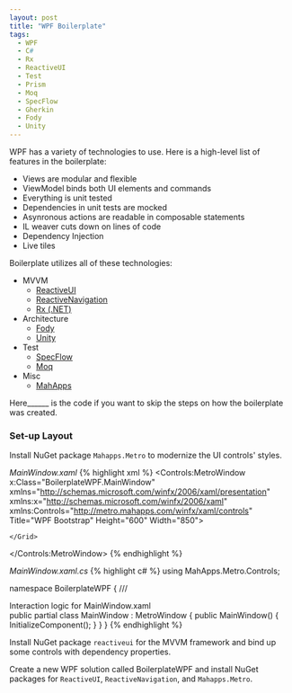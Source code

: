 ```yaml
---
layout: post
title: "WPF Boilerplate"
tags:
  - WPF
  - C#
  - Rx
  - ReactiveUI
  - Test
  - Prism
  - Moq
  - SpecFlow
  - Gherkin
  - Fody
  - Unity
---
```


WPF has a variety of technologies to use. Here is a high-level list of features in the boilerplate:

* Views are modular and flexible
* ViewModel binds both UI elements and commands
* Everything is unit tested
* Dependencies in unit tests are mocked
* Asynronous actions are readable in composable statements
* IL weaver cuts down on lines of code
* Dependency Injection
* Live tiles

Boilerplate utilizes all of these technologies:

* MVVM
  * [ReactiveUI](http://reactiveui.net/)
  * [ReactiveNavigation](https://github.com/F-2-F/F2F.ReactiveNavigation)
  * [Rx (.NET)](https://github.com/Reactive-Extensions/Rx.NET)
* Architecture
  * [Fody](https://github.com/Fody/Fody)
  * [Unity](https://github.com/unitycontainer/unity)
* Test
  * [SpecFlow](http://www.specflow.org/)
  * [Moq](https://github.com/Moq/moq4)
* Misc
  * [MahApps](http://mahapps.com/)

Here______ is the code if you want to skip the steps on how the boilerplate was created.

### Set-up Layout

Install NuGet package `Mahapps.Metro` to modernize the UI controls' styles.

_MainWindow.xaml_
{% highlight xml %}
<Controls:MetroWindow x:Class="BoilerplateWPF.MainWindow"
        xmlns="http://schemas.microsoft.com/winfx/2006/xaml/presentation"
        xmlns:x="http://schemas.microsoft.com/winfx/2006/xaml"
        xmlns:Controls="http://metro.mahapps.com/winfx/xaml/controls"
        Title="WPF Bootstrap" Height="600" Width="850">
    <Grid>
        
    </Grid>
</Controls:MetroWindow>
{% endhighlight %}

_MainWindow.xaml.cs_
{% highlight c# %}
using MahApps.Metro.Controls;

namespace BoilerplateWPF
{
    /// <summary>Interaction logic for MainWindow.xaml</summary>
    public partial class MainWindow : MetroWindow
    {
        public MainWindow()
        {
            InitializeComponent();
        }
    }
}
{% endhighlight %}

Install NuGet package `reactiveui` for the MVVM framework and bind up some controls with dependency properties.




Create a new WPF solution called BoilerplateWPF and install NuGet packages for `ReactiveUI`, `ReactiveNavigation`, and `Mahapps.Metro`.

